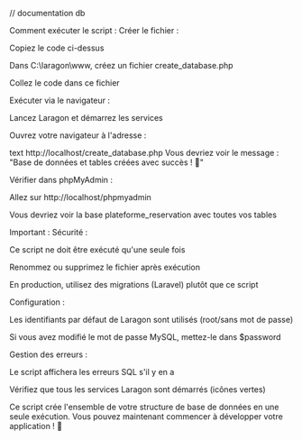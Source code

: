 // documentation db

Comment exécuter le script :
Créer le fichier :

Copiez le code ci-dessus

Dans C:\laragon\www\, créez un fichier create_database.php

Collez le code dans ce fichier

Exécuter via le navigateur :

Lancez Laragon et démarrez les services

Ouvrez votre navigateur à l'adresse :

text
http://localhost/create_database.php
Vous devriez voir le message :
"Base de données et tables créées avec succès ! 🎉"

Vérifier dans phpMyAdmin :

Allez sur http://localhost/phpmyadmin

Vous devriez voir la base plateforme_reservation avec toutes vos tables

Important :
Sécurité :

Ce script ne doit être exécuté qu'une seule fois

Renommez ou supprimez le fichier après exécution

En production, utilisez des migrations (Laravel) plutôt que ce script

Configuration :

Les identifiants par défaut de Laragon sont utilisés (root/sans mot de passe)

Si vous avez modifié le mot de passe MySQL, mettez-le dans $password

Gestion des erreurs :

Le script affichera les erreurs SQL s'il y en a

Vérifiez que tous les services Laragon sont démarrés (icônes vertes)

Ce script crée l'ensemble de votre structure de base de données en une seule exécution. Vous pouvez maintenant commencer à développer votre application ! 🚀

